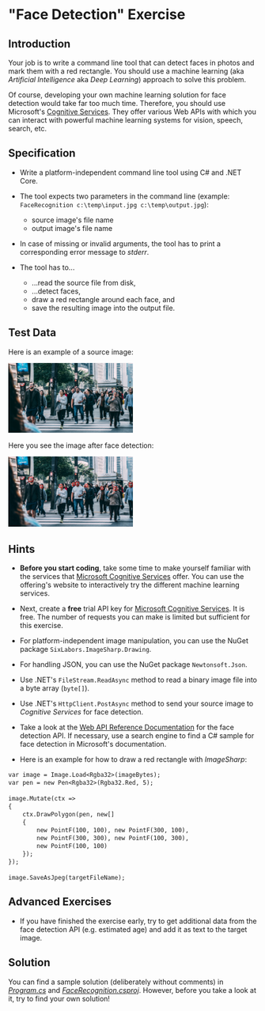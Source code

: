 # "Face Detection" Exercise

## Introduction

Your job is to write a command line tool that can detect faces in photos and mark them with a red rectangle. You should use a machine learning (aka *Artificial Intelligence* aka *Deep Learning*) approach to solve this problem.

Of course, developing your own machine learning solution for face detection would take far too much time. Therefore, you should use Microsoft's [Cognitive Services](https://azure.microsoft.com/en-us/services/cognitive-services/). They offer various Web APIs with which you can interact with powerful machine learning systems for vision, speech, search, etc.

## Specification

* Write a platform-independent command line tool using C# and .NET Core.

* The tool expects two parameters in the command line (example: `FaceRecognition c:\temp\input.jpg c:\temp\output.jpg`):
  * source image's file name
  * output image's file name

* In case of missing or invalid arguments, the tool has to print a corresponding error message to *stderr*.

* The tool has to...
  * ...read the source file from disk, 
  * ...detect faces, 
  * draw a red rectangle around each face, and 
  * save the resulting image into the output file.

## Test Data

Here is an example of a source image:

<img src="original.jpg" width="50%" alt="Original Image" />

Here you see the image after face detection:

<img src="faces.jpg" width="50%" alt="Recognized faces" />

## Hints

* **Before you start coding**, take some time to make yourself familiar with the services that [Microsoft Cognitive Services](https://azure.microsoft.com/en-us/services/cognitive-services/) offer. You can use the offering's website to interactively try the different machine learning services.

* Next, create a **free** trial API key for [Microsoft Cognitive Services](https://azure.microsoft.com/en-us/services/cognitive-services/). It is free. The number of requests you can make is limited but sufficient for this exercise.

* For platform-independent image manipulation, you can use the NuGet package `SixLabors.ImageSharp.Drawing`.

* For handling JSON, you can use the NuGet package `Newtonsoft.Json`.

* Use .NET's `FileStream.ReadAsync` method to read a binary image file into a byte array (`byte[]`).

* Use .NET's `HttpClient.PostAsync` method to send your source image to *Cognitive Services* for face detection.

* Take a look at the [Web API Reference Documentation](https://docs.microsoft.com/en-us/azure/cognitive-services/face/apireference) for the face detection API. If necessary, use a search engine to find a C# sample for face detection in Microsoft's documentation.

* Here is an example for how to draw a red rectangle with *ImageSharp*:

```
var image = Image.Load<Rgba32>(imageBytes);
var pen = new Pen<Rgba32>(Rgba32.Red, 5);

image.Mutate(ctx =>
{
    ctx.DrawPolygon(pen, new[]
    {
        new PointF(100, 100), new PointF(300, 100),
        new PointF(300, 300), new PointF(100, 300),
        new PointF(100, 100)
    });
});

image.SaveAsJpeg(targetFileName);
```

## Advanced Exercises

* If you have finished the exercise early, try to get additional data from the face detection API (e.g. estimated age) and add it as text to the target image.

## Solution

You can find a sample solution (deliberately without comments) in [*Program.cs*](Program.cs) and [*FaceRecognition.csproj*](FaceRecognition.csproj). However, before you take a look at it, try to find your own solution!
